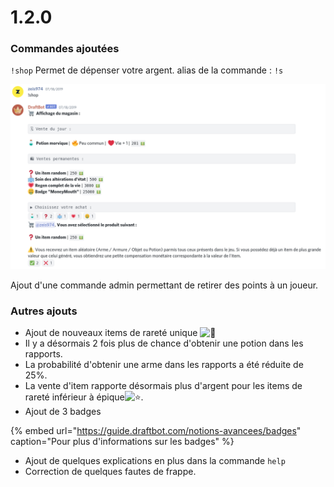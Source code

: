 # 1.2.0

### Commandes ajoutées

`!shop` Permet de dépenser votre argent. alias de la commande : `!s` 

![JE VEUX TOUT VOTRE ARGENT AMOI AMOI AMOI](.gitbook/assets/image%20%28127%29.png)

Ajout d'une commande admin permettant de retirer des points à un joueur.

### Autres ajouts

* Ajout de nouveaux items de rareté unique ![:gem:](https://discord.com/assets/5a8d9af8b5b3922097b2cccfce844630.svg) 
* Il y a désormais 2 fois plus de chance d'obtenir une potion dans les rapports. 
* La probabilité d'obtenir une arme dans les rapports a été réduite de 25%. 
* La vente d'item rapporte désormais plus d'argent pour les items de rareté inférieur à épique![:star:](https://discord.com/assets/141d49436743034a59dec6bd5618675d.svg) . 
* Ajout de 3 badges

{% embed url="https://guide.draftbot.com/notions-avancees/badges" caption="Pour plus d\'informations sur les badges" %}

* Ajout de quelques explications en plus dans la commande `help` 
* Correction de quelques fautes de frappe.

